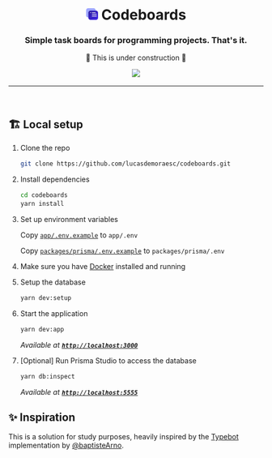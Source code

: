 <div>
    <h1 align="center">
        <img src="./app/public/favicon.svg" width="24" draggable=false>
        Codeboards
    </h1>
    <h3 align="center">Simple task boards for programming projects. That's it.</h3>
    <p align="center">🚧  This is under construction  🚧</p>
    <p align="center">
        <a href="https://github.com/baptisteArno/typebot.io/blob/main/LICENSE"><img src="https://img.shields.io/badge/license-AGPL-blue" /></a>
    </p>
	<hr>
</div>

<br>

## 🏗️ Local setup

1. Clone the repo

   ```sh
   git clone https://github.com/lucasdemoraesc/codeboards.git
   ```

2. Install dependencies

   ```sh
   cd codeboards
   yarn install
   ```

3. Set up environment variables

    Copy [`app/.env.example`](./app/.env.example) to `app/.env`

    Copy [`packages/prisma/.env.example`](./packages/prisma/.env.example) to `packages/prisma/.env`

4. Make sure you have [Docker](https://docs.docker.com/compose/install/) installed and running
5. Setup the database

    ```sh
   yarn dev:setup
   ```

6. Start the application

    ```sh
   yarn dev:app
   ```
   _Available at **[`http://localhost:3000`](http://localhost:3000)**_

7. [Optional] Run Prisma Studio to access the database

    ```sh
   yarn db:inspect
   ```
    _Available at **[`http://localhost:5555`](http://localhost:5555)**_

## ✨ Inspiration

This is a solution for study purposes, heavily inspired by the [Typebot](https://github.com/baptisteArno/typebot.io) implementation by [@baptisteArno](https://github.com/baptisteArno/).
